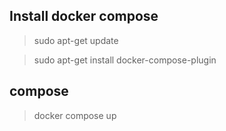 

## Install docker compose

> sudo apt-get update

> sudo apt-get install docker-compose-plugin

## compose

> docker compose up
